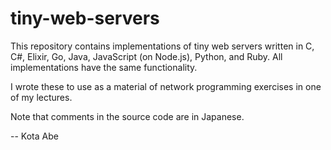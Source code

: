 # tiny-web-servers

This repository contains implementations of tiny web servers written in C, C#, Elixir, Go, Java, JavaScript (on Node.js), Python, and Ruby.   All implementations have the same functionality.

I wrote these to use as a material of network programming exercises in one of my lectures.

Note that comments in the source code are in Japanese.

-- Kota Abe
